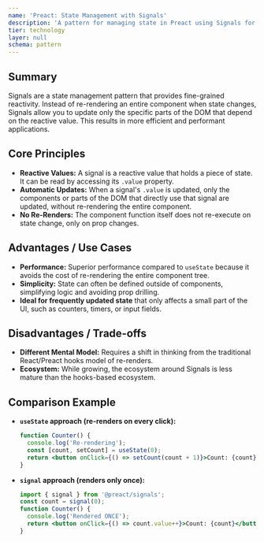 ```yaml
---
name: 'Preact: State Management with Signals'
description: 'A pattern for managing state in Preact using Signals for fine-grained reactivity, avoiding unnecessary component re-renders.'
tier: technology
layer: null
schema: pattern
---
```


## Summary

Signals are a state management pattern that provides fine-grained reactivity. Instead of re-rendering an entire component when state changes, Signals allow you to update only the specific parts of the DOM that depend on the reactive value. This results in more efficient and performant applications.

## Core Principles

- **Reactive Values:** A signal is a reactive value that holds a piece of state. It can be read by accessing its `.value` property.
- **Automatic Updates:** When a signal's `.value` is updated, only the components or parts of the DOM that directly use that signal are updated, without re-rendering the entire component.
- **No Re-Renders:** The component function itself does not re-execute on state change, only on prop changes.

## Advantages / Use Cases

- **Performance:** Superior performance compared to `useState` because it avoids the cost of re-rendering the entire component tree.
- **Simplicity:** State can often be defined outside of components, simplifying logic and avoiding prop drilling.
- **Ideal for frequently updated state** that only affects a small part of the UI, such as counters, timers, or input fields.

## Disadvantages / Trade-offs

- **Different Mental Model:** Requires a shift in thinking from the traditional React/Preact hooks model of re-renders.
- **Ecosystem:** While growing, the ecosystem around Signals is less mature than the hooks-based ecosystem.

## Comparison Example

- **`useState` approach (re-renders on every click):**
  ```jsx
  function Counter() {
    console.log('Re-rendering');
    const [count, setCount] = useState(0);
    return <button onClick={() => setCount(count + 1)}>Count: {count}</button>;
  }
  ```
- **`signal` approach (renders only once):**
  ```jsx
  import { signal } from '@preact/signals';
  const count = signal(0);
  function Counter() {
    console.log('Rendered ONCE');
    return <button onClick={() => count.value++}>Count: {count}</button>;
  }
  ```

